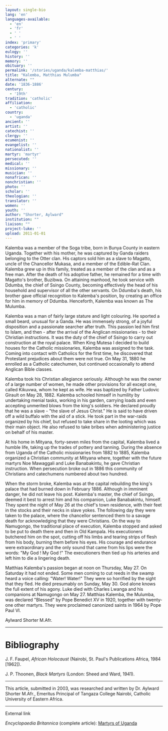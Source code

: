 ```yaml
---
layout: single-bio
lang: 'en'
languages-available:
  - 'en'
  - 'fr'
  - ' '
  - ' '
index: 'primary'
categories: 'k'
eulogy: ''
history: ''
memory: ''
obituary: ''
permalink: '/stories/uganda/kalemba-matthias/'
title: "Kalemba, Matthias Mulumba"
alternate: ""
date: '1836-1886'
century:
  - '19th'
tradition: 'catholic'
affiliation:
  - 'catholic'
country:
  - 'uganda'
ancient: ''
artist: ''
catechist: ''
clergy: ''
ecumenist: ''
evangelist: ''
nationalist: ''
martyr: 'martyr'
persecuted: ''
medical: ''
missionary: ''
musician: ''
nonafrican: ''
nonchristian: ''
photo: ''
scholar: ''
theologian: ''
translator: ''
women: ''
youth: ''
author: "Shorter, Aylward"
institution: ""
liaison: ""
project-luke: ''
upload: 2011-01-01
---
```




Kalemba was a member of the Soga tribe, born in Bunya County in eastern Uganda. Together with his mother, he was captured by Ganda raiders belonging to the Otter clan. His captors sold him as a slave to Magatto, uncle of the Chancellor Mukasa, and a member of the Edible-Rat Clan. Kalemba grew up in this family, treated as a member of the clan and as a free man. After the death of his adoptive father, he remained for a time with Magatto's brother, Buzibwa. On attaining manhood, he took service with Ddumba, the chief of Ssingo County, becoming effectively the head of his household and supervisor of all the other servants. On Ddumba's death, his brother gave official recognition to Kalemba's position, by creating an office for him in memory of Ddumba. Henceforth, Kalemba was known as The Mulumba.

Kalemba was a man of fairly large stature and light colouring.  He sported a small beard, unusual for a Ganda. He was immensely strong, of a joyful disposition and a passionate searcher after truth. This passion led him first to Islam, and then - after the arrival of the Anglican missionaries - to their Christian instructions. It was the duty of the chief of Ssingo to carry out construction at the royal palace. When King Mutesa I decided to build houses for the Catholic missionaries, Kalemba was assigned to the task. Coming into contact with Catholics for the first time, he discovered that Protestant prejudices about them were not true. On May 31, 1880 he enrolled as a Catholic catechumen, but continued occasionally to attend Anglican Bible classes.

Kalemba took his Christian allegiance seriously. Although he was the owner of a large number of women, he made other provisions for all except one, called Kikuvwa, whom he kept as wife. He was baptized by Father Ludovic Girault on May 28, 1882. Kalemba schooled himself in humility by undertaking menial tasks, working in his garden, carrying loads and even accepting unmerited blows from the king's soldiers. He declared proudly that he was a slave - "the slave of Jesus Christ." He is said to have driven off  a wild buffalo with the aid of a stick. He took part in the war-raids organized by his chief, but refused to take share in the looting which was their main object. He also refused to take bribes when administering justice on behalf of his master.

At his home in Mityana, forty-seven miles from the capital, Kalemba lived a humble life, taking up the trades of pottery and tanning. During the absence from Uganda of the Catholic missionaries from 1882 to 1885, Kalemba organized a Christian community at Mityana where, together with the future martyrs Noe Mawaggali and Luke Banabakintu, he gave Christian instruction. When persecution broke out in 1886 this community of Christians and catechumens numbered about two hundred.

When the storm broke, Kalemba was at the capital rebuilding the king's palace that had burned down in February 1886. Although in imminent danger, he did not leave his post. Kalemba's master, the chief of Ssingo, deemed it best to arrest him and his companion, Luke Banabakintu, himself. They spent the night of May 26 at the chief's town residence, with their feet in the stocks and their necks in slave yokes. The following day they were taken to the palace, where the chancellor sentenced them to a savage death for acknowledging that they were Christians. On the way to Namugongo, the traditional place of execution, Kalemba stopped and asked to be put to death there and then in Old Kampala. His executioners butchered him on the spot, cutting off his limbs and tearing strips of flesh from his body, burning them before his eyes. His courage and endurance were extraordinary and the only sound that came from his lips were the words: "My God !  My God !" The executioners then tied up his arteries and left him to die a lingering death.

Matthias Kalemba's passion began at noon on Thursday, May 27. On Saturday it had not ended. Some men coming to cut reeds in the swamp heard a voice calling: "Water!  Water!" They were so horrified by the sight that they fled. He died presumably on Sunday, May 30. God alone knows the full extent of his agony. Luke died with Charles Lwanga and his companions at Namugongo on May 27. Matthias Kalemba, the Mulumba, was declared "Blessed" by Pope Benedict XV in 1920, together with twenty-one other martyrs. They were proclaimed canonized saints in 1964 by Pope Paul VI.

Aylward Shorter M.Afr.

---

# Bibliography

J. F. Faupel, *African Holocaust* (Nairobi, St. Paul's Publications Africa, 1984 [1962]).

J. P. Thoonen, *Black Martyrs* (London: Sheed and Ward, 1941).

---

This article, submitted in 2003, was researched and written by Dr. Aylward Shorter M.Afr., Emeritus Principal of Tangaza College Nairobi, Catholic University of Eastern Africa.

---

External link

*Encyclopaedia Britannica*  (complete article): [ Martyrs of Uganda](http://www.britannica.com/eb/article-9074103/Martyrs-of-Uganda)
